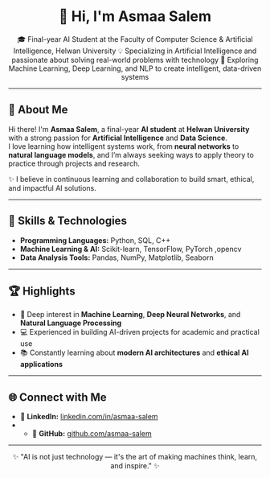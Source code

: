 <h1 align="center">👋 Hi, I'm Asmaa Salem</h1>

<p align="center">
🎓 Final-year AI Student at the Faculty of Computer Science & Artificial Intelligence, Helwan University  
💡 Specializing in Artificial Intelligence and passionate about solving real-world problems with technology  
🚀 Exploring Machine Learning, Deep Learning, and NLP to create intelligent, data-driven systems
</p>

---

## 💫 About Me

Hi there! I'm **Asmaa Salem**, a final-year **AI student** at **Helwan University** with a strong passion for **Artificial Intelligence** and **Data Science**.  
I love learning how intelligent systems work, from **neural networks** to **natural language models**, and I’m always seeking ways to apply theory to practice through projects and research.  

✨ I believe in continuous learning and collaboration to build smart, ethical, and impactful AI solutions.

---

## 🧠 Skills & Technologies

- **Programming Languages:** Python, SQL, C++  
- **Machine Learning & AI:** Scikit-learn, TensorFlow, PyTorch ,opencv 
- **Data Analysis Tools:** Pandas, NumPy, Matplotlib, Seaborn  


---

## 🏆 Highlights

- 🎯 Deep interest in **Machine Learning**, **Deep Neural Networks**, and **Natural Language Processing**  
- 💻 Experienced in building AI-driven projects for academic and practical use  
- 📚 Constantly learning about **modern AI architectures** and **ethical AI applications**

---

## 🌐 Connect with Me
- 💼 **LinkedIn:** [linkedin.com/in/asmaa-salem](www.linkedin.com/in/asmaa-salem-33b7852b4)
- - 🧰 **GitHub:** [github.com/asmaa-salem](https://github.com/AsmaaSalem246)
---

<p align="center">
✨ "AI is not just technology — it's the art of making machines think, learn, and inspire." ✨  
</p>
